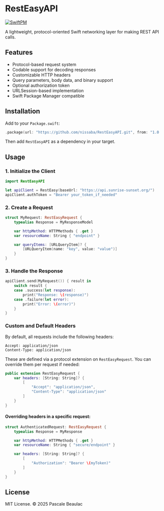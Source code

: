 # RestEasyAPI
[![SwiftPM](https://img.shields.io/badge/SwiftPM-compatible-brightgreen.svg)](https://github.com/nissaba/RestEasy)

A lightweight, protocol-oriented Swift networking layer for making REST API calls.

## Features

- Protocol-based request system
- Codable support for decoding responses
- Customizable HTTP headers
- Query parameters, body data, and binary support
- Optional authorization token
- URLSession-based implementation
- Swift Package Manager compatible

## Installation

Add to your `Package.swift`:

```swift
.package(url: "https://github.com/nissaba/RestEasyAPI.git", from: "1.0.0")
```

Then add `RestEasyAPI` as a dependency in your target.

## Usage

### 1. Initialize the Client

```swift
import RestEasyAPI

let apiClient = RestEasy(baseUrl: "https://api.sunrise-sunset.org/")
apiClient.authToken = "Bearer your_token_if_needed"
```

### 2. Create a Request

```swift
struct MyRequest: RestEasyRequest {
    typealias Response = MyResponseModel

    var httpMethod: HTTPMethods { .get }
    var resourceName: String { "endpoint" }

    var queryItems: [URLQueryItem]? {
        [URLQueryItem(name: "key", value: "value")]
    }
}
```

### 3. Handle the Response

```swift
apiClient.send(MyRequest()) { result in
    switch result {
    case .success(let response):
        print("Response: \(response)")
    case .failure(let error):
        print("Error: \(error)")
    }
}
```

### Custom and Default Headers

By default, all requests include the following headers:

```http
Accept: application/json
Content-Type: application/json
```

These are defined via a protocol extension on `RestEasyRequest`. You can override them per request if needed:

```swift
public extension RestEasyRequest {
    var headers: [String: String]? {
        [
            "Accept": "application/json",
            "Content-Type": "application/json"
        ]
    }
}
```

#### Overriding headers in a specific request:

```swift
struct AuthenticatedRequest: RestEasyRequest {
    typealias Response = MyResponse

    var httpMethod: HTTPMethods { .get }
    var resourceName: String { "secure/endpoint" }

    var headers: [String: String]? {
        [
            "Authorization": "Bearer \(myToken)"
        ]
    }
}
```

## License

MIT License. © 2025 Pascale Beaulac
